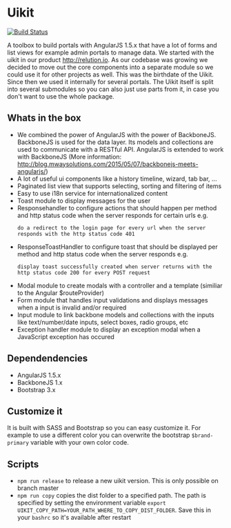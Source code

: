 # Uikit
[![Build Status](https://travis-ci.org/mwaylabs/uikit.svg?branch=master)](https://travis-ci.org/mwaylabs/uikit)

A toolbox to build portals with AngularJS 1.5.x that have a lot of forms and list views for example admin portals to manage data. 
We started with the uikit in our product http://relution.io. As our codebase was growing we decided to move out the core components into a separate module so we could use it for other projects as well. This was the birthdate of the Uikit. Since then we used it internally for several portals. 
The Uikit itself is split into several submodules so you can also just use parts from it, in case you don't want to use the whole package.

## Whats in the box
- We combined the power of AngularJS with the power of BackboneJS. BackboneJS is used for the data layer. Its models and collections are used to communicate with a RESTful API. AngularJS is extended to work with BackboneJS (More information: http://blog.mwaysolutions.com/2015/05/07/backbonejs-meets-angularjs/)
- A lot of useful ui components like a history timeline, wizard, tab bar, ...
- Paginated list view that supports selecting, sorting and filtering of items
- Easy to use i18n service for internationalized content
- Toast module to display messages for the user
- Responsehandler to configure actions that should happen per method and http status code when the server responds for certain urls e.g.
   ```
   do a redirect to the login page for every url when the server responds with the http status code 401
   ```
 - ResponseToastHandler to configure toast that should be displayed per method and http status code when the server responds e.g.
   ```
   display toast successfully created when server returns with the http status code 200 for every POST request
   ```
 - Modal module to create modals with a controller and a template (similiar to the Angular $routeProvider)
 - Form module that handles input validations and displays messages when a input is invalid and/or required
 - Input module to link backbone models and collections with the inputs like text/number/date inputs, select boxes, radio groups, etc
 - Exception handler module to display an exception modal when a JavaScript exception has occured
 
## Dependendencies
 - AngularJS 1.5.x
 - BackboneJS 1.x
 - Bootstrap 3.x
 
## Customize it
It is built with SASS and Bootstrap so you can easy customize it. For example to use a different color you can overwrite the bootstrap `$brand-primary` variable with your own color code.

## Scripts
 - `npm run release` to release a new uikit version. This is only possible on branch master
 - `npm run copy` copies the dist folder to a specified path. The path is specified by setting the environment variable
 `export UIKIT_COPY_PATH=YOUR_PATH_WHERE_TO_COPY_DIST_FOLDER`. Save this in your `bashrc` so it's available after restart 
